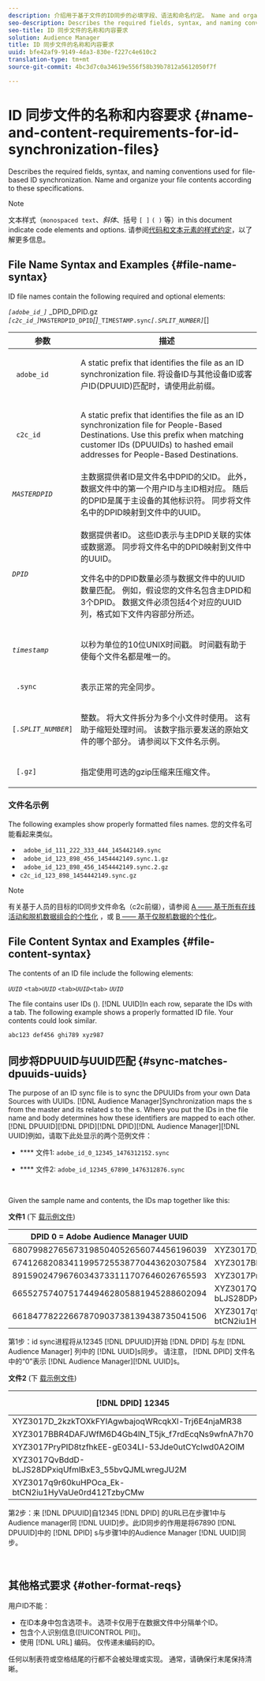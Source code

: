 ```yaml
---
description: 介绍用于基于文件的ID同步的必填字段、语法和命名约定。 Name and organize your file contents according to these specifications.
seo-description: Describes the required fields, syntax, and naming conventions used for file-based ID synchronization. Name and organize your file contents according to these specifications.
seo-title: ID 同步文件的名称和内容要求
solution: Audience Manager
title: ID 同步文件的名称和内容要求
uuid: bfe42af9-9149-4da3-830e-f227c4e610c2
translation-type: tm+mt
source-git-commit: 4bc3d7c0a34619e556f58b39b7812a5612050f7f

---
```



# ID 同步文件的名称和内容要求 {#name-and-content-requirements-for-id-synchronization-files}

Describes the required fields, syntax, and naming conventions used for file-based ID synchronization. Name and organize your file contents according to these specifications.

>[!NOTE]
>
>文本样式（`monospaced text`、*斜体*、括号 `[ ]` `( )` 等）in this document indicate code elements and options. 请参阅[代码和文本元素的样式约定](../../../reference/code-style-elements.md)，以了解更多信息。

## File Name Syntax and Examples {#file-name-syntax}

<!-- c_file_based_id_sync.xml -->

ID file names contain the following required and optional elements:

*`[adobe_id_]`* _DPID_DPID.gz *`[c2c_id_]`*`MASTERDPID_DPID`*[]*`_TIMESTAMP.sync`*`[.SPLIT_NUMBER]`*[]

<table id="table_727A465D7C38419CA0750EF32DEDA2FD"> 
 <thead> 
  <tr> 
   <th colname="col1" class="entry"> 参数 </th> 
   <th colname="col2" class="entry"> 描述 </th> 
  </tr> 
 </thead>
 <tbody> 
  <tr> 
   <td colname="col1"> <p> <code> adobe_id</code> </p> </td> 
   <td colname="col2"> <p>A static prefix that identifies the file as an ID synchronization file. 将设备ID与其他设备ID或客户ID(DPUUID)匹配时，请使用此前缀。  </p> </td> 
  </tr> 
  <tr> 
   <td colname="col1"> <p> <code> c2c_id</code> </p> </td> 
   <td colname="col2"> <p>A static prefix that identifies the file as an ID synchronization file for People-Based Destinations. Use this prefix when matching customer IDs (DPUUIDs) to hashed email addresses for People-Based Destinations.  </p> </td> 
  </tr> 
  <tr> 
   <td colname="col1"><code><i>MASTERDPID</i></code> </td> 
   <td colname="col2"> 主数据提供者ID是文件名中DPID的父ID。 此外，数据文件中的第一个用户ID与主ID相对应。 随后的DPID是属于主设备的其他标识符。 同步将文件名中的DPID映射到文件中的UUID。 </td> 
  </tr> 
  <tr> 
   <td colname="col1"> <p> <code><i>DPID</i></code> </p> </td> 
   <td colname="col2"> <p>数据提供者ID。 这些ID表示与主DPID关联的实体或数据源。 同步将文件名中的DPID映射到文件中的UUID。 </p> <p>文件名中的DPID数量必须与数据文件中的UUID数量匹配。 例如，假设您的文件名包含主DPID和3个DPID。 数据文件必须包括4个对应的UUID列，格式如下文件内容部分所述。 </p> </td> 
  </tr> 
  <tr> 
   <td colname="col1"><code><i>timestamp</i></code> </td> 
   <td colname="col2"> <p>以秒为单位的10位UNIX时间戳。 时间戳有助于使每个文件名都是唯一的。 </p> </td> 
  </tr> 
  <tr> 
   <td colname="col1"> <p> <code> .sync</code> </p> </td> 
   <td colname="col2"> <p>表示正常的完全同步。 </p> </td> 
  </tr> 
  <tr> 
   <td colname="col1"> <p> <code>[<i>.SPLIT_NUMBER</i>]</code> </p> </td> 
   <td colname="col2"> <p>整数。 将大文件拆分为多个小文件时使用。 这有助于缩短处理时间。 该数字指示要发送的原始文件的哪个部分。 请参阅以下文件名示例。 </p> </td> 
  </tr> 
  <tr> 
   <td colname="col1"> <p> <code> [.gz]</code> </p> </td> 
   <td colname="col2"> <p>指定使用可选的gzip压缩来压缩文件。 </p> </td> 
  </tr> 
 </tbody> 
</table>

### 文件名示例

The following examples show properly formatted files names. 您的文件名可能看起来类似。

<ul class="simplelist"> 
 <li> <code> adobe_id_111_222_333_444_145442149.sync</code> </li> 
 <li> <code> adobe_id_123_898_456_1454442149.sync.1.gz</code> </li> 
 <li> <code> adobe_id_123_898_456_1454442149.sync.2.gz</code> </li> 
 <li> <code>c2c_id_123_898_1454442149.sync.gz</code> </li> 
</ul>

>[!NOTE]
> 有关基于人员的目标的ID同步文件命名（c2c前缀），请参阅 [A —— 基于所有在线活动和脱机数据组合的个性化](../../../features/destinations/people-based-destinations-workflow-combined.md) ，或 [B —— 基于仅脱机数据的个性化](../../../features/destinations/people-based-destinations-workflow-offline.md)。

## File Content Syntax and Examples {#file-content-syntax}

The contents of an ID file include the following elements:

*`UUID`* `<tab>`*`UUID`* `<tab>`*`UUID`*`<tab>` *`UUID`*

The file contains user IDs (). [!DNL UUID]In each row, separate the IDs with a tab. The following example shows a properly formatted ID file. Your contents could look similar.

```
abc123 def456 ghi789 xyz987
```

## 同步将DPUUID与UUID匹配 {#sync-matches-dpuuids-uuids}

The purpose of an ID sync file is to sync the DPUUIDs from your own Data Sources with  UUIDs. [](../../../reference/ids-in-aam.md)[!DNL Audience Manager]Synchronization maps the s from the master  and its related s to the  s. Where you put the IDs in the file name and body determines how these identifiers are mapped to each other. [!DNL DPUUID][!DNL DPID][!DNL DPID][!DNL Audience Manager][!DNL UUID]例如，请取下此处显示的两个范例文件：

* **** 文件1: `adobe_id_0_12345_1476312152.sync`

* **** 文件2:  `adobe_id_12345_67890_1476312876.sync`

<br/>

Given the sample name and contents, the IDs map together like this:

**文件1** (下 [载示例文件](assets/adobe_id_0_12345_1476312152.sync))

| DPID 0 = Adobe Audience Manager UUID | DPID 12345 |
|---|---|
| 68079982765673198504052656074456196039 | XYZ3017D_2kzkTOXkFYIAgwbajoqWRcqkXl-Trj6E4njaMR38 |
| 67412682083411995725538770443620307584 | XYZ3017BBR4DAFJWfM6D4Gb4lN_T5jk_f7rdEcqNs9wfnA7h70 |
| 89159024796760343733111707646026765593 | XYZ3017PryPID8tzfhkEE-gE034LI-53Jde0utCYcIwd0A2OlM |
| 66552757407517449462805881945288602094 | XYZ3017QvBddD-bLJS28DPxiqUfmIBxE3_55bvQJMLwregJU2M |
| 66184778222667870903738139438735041506 | XYZ3017q9r60kuHPOca_Ek-btCN2iu1HyVaUe0rd412TzbyCMw |

第1步：id sync进程将从12345 [!DNL DPUUID]开始 [!DNL DPID] 与左 [!DNL Audience Manager] 列中的 [!DNL UUID]s同步。 请注意， [!DNL DPID] 文件名中的“0”表示 [!DNL Audience Manager][!DNL UUID]s。
<br/>

**文件2** (下 [载示例文件](assets/adobe_id_12345_67890_1477846458.sync))

| [!DNL DPID] 12345 | [!DNL DPID] 67890 |
|---|---|
| XYZ3017D_2kzkTOXkFYIAgwbajoqWRcqkXl-Trj6E4njaMR38 | 4598060374 |
| XYZ3017BBR4DAFJWfM6D4Gb4lN_T5jk_f7rdEcqNs9wfnA7h70 | 4581274262 |
| XYZ3017PryPID8tzfhkEE-gE034LI-53Jde0utCYcIwd0A2OlM | 4392434426 |
| XYZ3017QvBddD-bLJS28DPxiqUfmIBxE3_55bvQJMLwregJU2M | 2351382994 |
| XYZ3017q9r60kuHPOca_Ek-btCN2iu1HyVaUe0rd412TzbyCMw | 4601584763 |

第2步：来 [!DNL DPUUID]自12345 [!DNL DPID] 的URL已在步骤1中与Audience manager同 [!DNL UUID]步。此ID同步的作用是将67890 [!DNL DPUUID]中的 [!DNL DPID] s与步骤1中的Audience Manager [!DNL UUID]同步。

<br/>

## 其他格式要求 {#other-format-reqs}

用户ID不能：

* 在ID本身中包含选项卡。 选项卡仅用于在数据文件中分隔单个ID。
* 包含个人识别信息([!UICONTROL PII])。
* 使用 [!DNL URL] 编码。 仅传递未编码的ID。

任何以制表符或空格结尾的行都不会被处理或实现。 通常，请确保行末尾保持清晰。